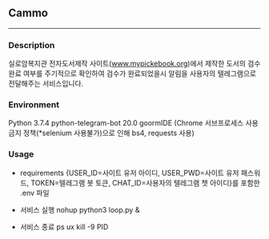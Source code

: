 ## Cammo
------
### Description
실로암복지관 전자도서제작 사이트(www.mypickebook.org)에서 제작한 도서의 검수완료 여부를 주기적으로 확인하여 검수가 완료되었을시 알림을 사용자의 텔레그램으로 전달해주는 서비스입니다.

### Environment

Python 3.7.4
python-telegram-bot 20.0
goormIDE (Chrome 서브프로세스 사용금지 정책(*selenium 사용불가)으로 인해 bs4, requests 사용)

### Usage

- requirements
  {USER_ID=사이트 유저 아이디, USER_PWD=사이트 유저 패스워드, TOKEN=텔레그램 봇 토큰, CHAT_ID=사용자의 텔레그램 챗 아이디}를 포함한 .env 파일

- 서비스 실행
nohup python3 loop.py &

- 서비스 종료
ps ux
kill -9 PID
